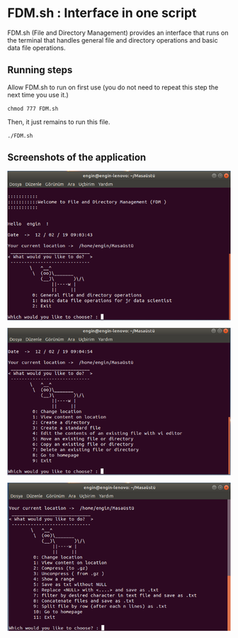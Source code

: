 # FDM.sh : Interface in one script

FDM.sh (File and Directory Management) provides an interface that runs on the terminal that handles general file and directory operations and basic data file operations.

## Running steps

Allow FDM.sh to run on first use (you do not need to repeat this step the next time you use it.)
```	
chmod 777 FDM.sh
```	

Then, it just remains to run this file.

```	
./FDM.sh
```	
## Screenshots of the application

<p align="left">
<img src="https://github.com/muhendis/fdm.sh/blob/master/screenshots/home%20page.png"> 
</p>
<p align="left">
<img  src="https://github.com/muhendis/fdm.sh/blob/master/screenshots/General%20file%20and%20directory%20operations.png"> 
</p>
<p align="left">
<img src="https://github.com/muhendis/fdm.sh/blob/master/screenshots/Basic%20data%20file%20operations%20for%20jr%20data%20scientist.png"> 
</p>
